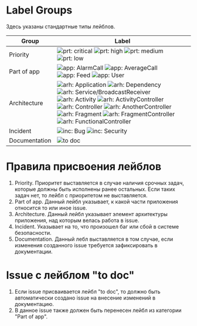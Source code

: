 # Label Groups

Здесь указаны стандартные типы лейблов.

Group | Label |
--- | ---
Priority | ![prt: critical](https://labl.es/svg?text=prt:%20critical&bgcolor=9F0000) ![prt: high](https://labl.es/svg?text=prt:%20high&bgcolor=E30303) ![prt: medium](https://labl.es/svg?text=prt:%20medium&bgcolor=ff6666) ![prt: low](https://labl.es/svg?text=prt:%20low&bgcolor=ffb3b3) 
Part of app | ![app: AlarmCall](https://labl.es/svg?text=app:%20AlarmCall&bgcolor=ffa64d) ![app: AverageCall](https://labl.es/svg?text=app:%20AverageCall&bgcolor=ffa64d) ![app: Feed](https://labl.es/svg?text=app:%20Feed&bgcolor=ffa64d) ![app: User](https://labl.es/svg?text=app:%20User&bgcolor=ffa64d)
Architecture | ![arh: Application](https://labl.es/svg?text=arh:%20Application&bgcolor=a8d49a) ![arh: Dependency](https://labl.es/svg?text=arh:%20Dependency&bgcolor=a8d49a) ![arh: Service/BroadcastReceiver](https://labl.es/svg?text=arh:%20Service/BroadcastReceiver&bgcolor=a8d49a) ![arh: Activity](https://labl.es/svg?text=arh:%20Activity&bgcolor=a8d49a) ![arh: ActivityController](https://labl.es/svg?text=arh:%20ActivityController&bgcolor=a8d49a) ![arh: Controller](https://labl.es/svg?text=arh:%20Controller&bgcolor=a8d49a) ![arh: AnotherController](https://labl.es/svg?text=arh:%20AnotherController&bgcolor=a8d49a) ![arh: Fragment](https://labl.es/svg?text=arh:%20Fragment&bgcolor=a8d49a) ![arh: FragmentController](https://labl.es/svg?text=arh:%20FragmentController&bgcolor=a8d49a) ![arh: FunctionalController](https://labl.es/svg?text=arh:%20FunctionalController&bgcolor=a8d49a)
Incident | ![inc: Bug](https://labl.es/svg?text=inc:%20Bug&bgcolor=fba4e4) ![inc: Security](https://labl.es/svg?text=inc:%20Security&bgcolor=fba4e4)
Documentation | ![to doc](https://labl.es/svg?text=to%20doc&bgcolor=ffdd00)

# Правила присвоения лейблов

1. Priority. Приоритет выставляется в случае наличия срочных задач, которые должны быть исполнены ранее остальных. Если таких задач нет, то лейбл с приоритетом не выставляется.
1. Part of app. Данный лейбл указывает, к какой части приложения относится то или иное issue.
1. Architecture. Данный лейбл указывает элемент архитектуры приложения, над которым велась работа в issue.
1. Incident. Указывает на то, что произошел баг или сбой в системе безопасности.
1. Documentation. Данный лебл выставляется в том случае, если изменения созданного issue требуется зафиксировать в документации.

# Issue с лейблом "to doc"

1. Если issue присваивается лейбл "to doc", то должно быть автоматически создано issue на внесение изменений в документацию.
1. В данное issue также должен быть перенесен лейбл из категории "Part of app".

